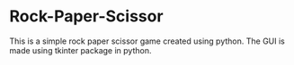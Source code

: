 # Rock-Paper-Scissor
This is a simple rock paper scissor game created using python. The GUI is made using tkinter package in python.

